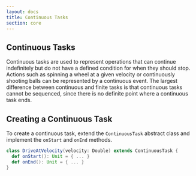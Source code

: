 ```yaml
---
layout: docs
title: Continuous Tasks
section: core
---
```


## Continuous Tasks
Continuous tasks are used to represent operations that can continue indefinitely but do not have a defined condition for when they should stop. Actions such as spinning a wheel at a given velocity or continuously shooting balls can be represented by a continuous event. The largest difference between continuous and finite tasks is that continuous tasks cannot be sequenced, since there is no definite point where a continuous task ends.

## Creating a Continuous Task
To create a continuous task, extend the `ContinuousTask` abstract class and implement the `onStart` and `onEnd` methods.

```scala
class DriveAtVelocity(velocity: Double) extends ContinuousTask {
  def onStart(): Unit = { ... }
  def onEnd(): Unit = { ... }
}
```
